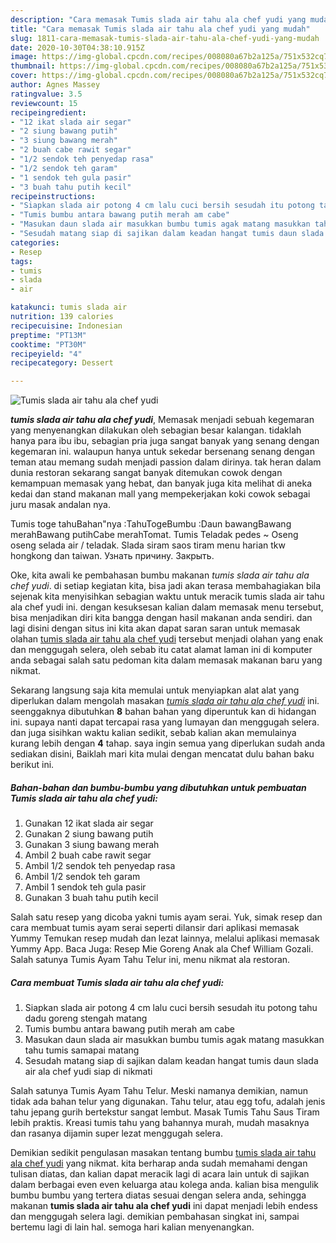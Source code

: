 ```yaml
---
description: "Cara memasak Tumis slada air tahu ala chef yudi yang mudah"
title: "Cara memasak Tumis slada air tahu ala chef yudi yang mudah"
slug: 1811-cara-memasak-tumis-slada-air-tahu-ala-chef-yudi-yang-mudah
date: 2020-10-30T04:38:10.915Z
image: https://img-global.cpcdn.com/recipes/008080a67b2a125a/751x532cq70/tumis-slada-air-tahu-ala-chef-yudi-foto-resep-utama.jpg
thumbnail: https://img-global.cpcdn.com/recipes/008080a67b2a125a/751x532cq70/tumis-slada-air-tahu-ala-chef-yudi-foto-resep-utama.jpg
cover: https://img-global.cpcdn.com/recipes/008080a67b2a125a/751x532cq70/tumis-slada-air-tahu-ala-chef-yudi-foto-resep-utama.jpg
author: Agnes Massey
ratingvalue: 3.5
reviewcount: 15
recipeingredient:
- "12 ikat slada air segar"
- "2 siung bawang putih"
- "3 siung bawang merah"
- "2 buah cabe rawit segar"
- "1/2 sendok teh penyedap rasa"
- "1/2 sendok teh garam"
- "1 sendok teh gula pasir"
- "3 buah tahu putih kecil"
recipeinstructions:
- "Siapkan slada air potong 4 cm lalu cuci bersih sesudah itu potong tahu dadu goreng stengah matang"
- "Tumis bumbu antara bawang putih merah am cabe"
- "Masukan daun slada air masukkan bumbu tumis agak matang masukkan tahu tumis samapai matang"
- "Sesudah matang siap di sajikan dalam keadan hangat tumis daun slada air ala chef yudi siap di nikmati"
categories:
- Resep
tags:
- tumis
- slada
- air

katakunci: tumis slada air 
nutrition: 139 calories
recipecuisine: Indonesian
preptime: "PT13M"
cooktime: "PT30M"
recipeyield: "4"
recipecategory: Dessert

---
```



![Tumis slada air tahu ala chef yudi](https://img-global.cpcdn.com/recipes/008080a67b2a125a/751x532cq70/tumis-slada-air-tahu-ala-chef-yudi-foto-resep-utama.jpg)

<b><i>tumis slada air tahu ala chef yudi</i></b>, Memasak menjadi sebuah kegemaran yang menyenangkan dilakukan oleh sebagian besar kalangan. tidaklah hanya para ibu ibu, sebagian pria juga sangat banyak yang senang dengan kegemaran ini. walaupun hanya untuk sekedar bersenang senang dengan teman atau memang sudah menjadi passion dalam dirinya. tak heran dalam dunia restoran sekarang sangat banyak ditemukan cowok dengan kemampuan memasak yang hebat, dan banyak juga kita melihat di aneka kedai dan stand makanan mall yang mempekerjakan koki cowok sebagai juru masak andalan nya.

Tumis toge tahuBahan&#34;nya :TahuTogeBumbu :Daun bawangBawang merahBawang putihCabe merahTomat. Tumis Teladak pedes ~ Oseng oseng selada air / teladak. Slada siram saos tiram menu harian tkw hongkong dan taiwan. Узнать причину. Закрыть.

Oke, kita awali ke pembahasan bumbu makanan <i>tumis slada air tahu ala chef yudi</i>. di setiap kegiatan kita, bisa jadi akan terasa membahagiakan bila sejenak kita menyisihkan sebagian waktu untuk meracik tumis slada air tahu ala chef yudi ini. dengan kesuksesan kalian dalam memasak menu tersebut, bisa menjadikan diri kita bangga dengan hasil makanan anda sendiri. dan lagi disini dengan situs ini kita akan dapat saran saran untuk memasak olahan <u>tumis slada air tahu ala chef yudi</u> tersebut menjadi olahan yang enak dan menggugah selera, oleh sebab itu catat alamat laman ini di komputer anda sebagai salah satu pedoman kita dalam memasak makanan baru yang nikmat.


Sekarang langsung saja kita memulai untuk menyiapkan alat alat yang diperlukan dalam mengolah masakan <u><i>tumis slada air tahu ala chef yudi</i></u> ini. seenggaknya dibutuhkan <b>8</b> bahan bahan yang diperuntuk kan di hidangan ini. supaya nanti dapat tercapai rasa yang lumayan dan menggugah selera. dan juga sisihkan waktu kalian sedikit, sebab kalian akan memulainya kurang lebih dengan <b>4</b> tahap. saya ingin semua yang diperlukan sudah anda sediakan disini, Baiklah mari kita mulai dengan mencatat dulu bahan baku berikut ini.

<!--inarticleads1-->

##### Bahan-bahan dan bumbu-bumbu yang dibutuhkan untuk pembuatan Tumis slada air tahu ala chef yudi:

1. Gunakan 12 ikat slada air segar
1. Gunakan 2 siung bawang putih
1. Gunakan 3 siung bawang merah
1. Ambil 2 buah cabe rawit segar
1. Ambil 1/2 sendok teh penyedap rasa
1. Ambil 1/2 sendok teh garam
1. Ambil 1 sendok teh gula pasir
1. Gunakan 3 buah tahu putih kecil


Salah satu resep yang dicoba yakni tumis ayam serai. Yuk, simak resep dan cara membuat tumis ayam serai seperti dilansir dari aplikasi memasak Yummy Temukan resep mudah dan lezat lainnya, melalui aplikasi memasak Yummy App. Baca Juga: Resep Mie Goreng Anak ala Chef William Gozali. Salah satunya Tumis Ayam Tahu Telur ini, menu nikmat ala restoran. 

<!--inarticleads2-->

##### Cara membuat Tumis slada air tahu ala chef yudi:

1. Siapkan slada air potong 4 cm lalu cuci bersih sesudah itu potong tahu dadu goreng stengah matang
1. Tumis bumbu antara bawang putih merah am cabe
1. Masukan daun slada air masukkan bumbu tumis agak matang masukkan tahu tumis samapai matang
1. Sesudah matang siap di sajikan dalam keadan hangat tumis daun slada air ala chef yudi siap di nikmati


Salah satunya Tumis Ayam Tahu Telur. Meski namanya demikian, namun tidak ada bahan telur yang digunakan. Tahu telur, atau egg tofu, adalah jenis tahu jepang gurih bertekstur sangat lembut. Masak Tumis Tahu Saus Tiram lebih praktis. Kreasi tumis tahu yang bahannya murah, mudah masaknya dan rasanya dijamin super lezat menggugah selera. 

Demikian sedikit pengulasan masakan tentang bumbu <u>tumis slada air tahu ala chef yudi</u> yang nikmat. kita berharap anda sudah memahami dengan tulisan diatas, dan kalian dapat meracik lagi di acara lain untuk di sajikan dalam berbagai even even keluarga atau kolega anda. kalian bisa mengulik bumbu bumbu yang tertera diatas sesuai dengan selera anda, sehingga makanan <b>tumis slada air tahu ala chef yudi</b> ini dapat menjadi lebih endess dan menggugah selera lagi. demikian pembahasan singkat ini, sampai bertemu lagi di lain hal. semoga hari kalian menyenangkan.
